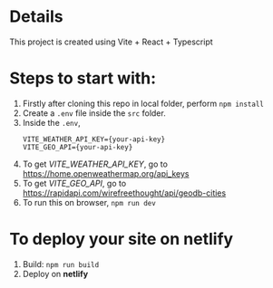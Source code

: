 # Details
This project is created using Vite + React + Typescript

# Steps to start with:
1. Firstly after cloning this repo in local folder, perform ```npm install```
2. Create a ```.env``` file inside the ```src``` folder.
3. Inside the ```.env```,
      ```
      VITE_WEATHER_API_KEY={your-api-key}
      VITE_GEO_API={your-api-key}
      ```
4. To get *VITE_WEATHER_API_KEY*, go to https://home.openweathermap.org/api_keys
5. To get *VITE_GEO_API*, go to https://rapidapi.com/wirefreethought/api/geodb-cities
6. To run this on browser, ```npm run dev```

# To deploy your site on netlify
1. Build: ```npm run build```
2. Deploy on **netlify**
